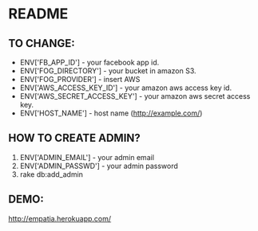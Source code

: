 README
======

TO CHANGE:
---------
  
  * ENV['FB_APP_ID'] - your facebook app id.
  * ENV['FOG_DIRECTORY'] - your bucket in amazon S3.
  * ENV['FOG_PROVIDER'] - insert AWS
  * ENV['AWS_ACCESS_KEY_ID'] - your amazon aws access key id.
  * ENV['AWS_SECRET_ACCESS_KEY'] - your amazon aws secret access key.
  * ENV['HOST_NAME'] - host name (http://example.com/)

HOW TO CREATE ADMIN?
----------------
  
  1. ENV['ADMIN_EMAIL'] - your admin email
  2. ENV['ADMIN_PASSWD'] - your admin password
  3. rake db:add_admin

DEMO:
-----

http://empatia.herokuapp.com/
